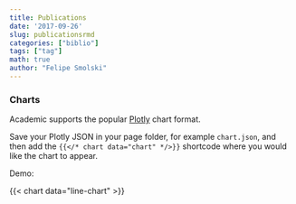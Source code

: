 ```yaml
---
title: Publications
date: '2017-09-26'
slug: publicationsrmd
categories: ["biblio"]
tags: ["tag"]
math: true
author: "Felipe Smolski"
---
```


### Charts

Academic supports the popular [Plotly](https://plot.ly/) chart format.

Save your Plotly JSON in your page folder, for example `chart.json`, and then add the `{{</* chart data="chart" */>}}` shortcode where you would like the chart to appear.

Demo:

{{< chart data="line-chart" >}}






